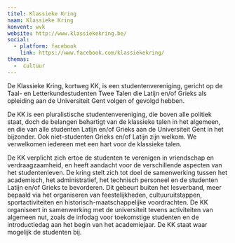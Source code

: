 ```yaml
---
titel: Klassieke Kring
naam: Klassieke Kring
konvent: wvk
website: http://www.klassiekekring.be/
social:
  - platform: facebook
    link: https://www.facebook.com/klassiekekring/
themas:
  -  cultuur
---
```


De Klassieke Kring, kortweg KK, is een studentenvereniging, gericht op de Taal- en Letterkundestudenten Twee Talen die Latijn en/of Grieks als opleiding aan de Universiteit Gent volgen of gevolgd hebben.

De KK is een pluralistische studentenvereniging, die boven alle politiek staat, doch de belangen behartigt van de klassieke talen in het algemeen, en die van alle studenten Latijn en/of Grieks aan de Universiteit Gent in het bijzonder. Ook niet-studenten Grieks en/of Latijn zijn welkom. We verwelkomen iedereen met een hart voor de klassieke talen.

De KK verplicht zich ertoe de studenten te verenigen in vriendschap en verdraagzaamheid, en heeft aandacht voor de verschillende aspecten van het studentenleven. De kring stelt zich tot doel de samenwerking tussen het academisch, het administratief, het technisch personeel en de studenten Latijn en/of Grieks te bevorderen. Dit gebeurt buiten het lesverband, meer bepaald via het organiseren van feestelijkheden, cultuuruitstappen, sportactiviteiten en historisch-maatschappelijke voordrachten. De KK organiseert in samenwerking met de universiteit tevens activiteiten van algemeen nut, zoals de infodag voor toekomstige studenten en de introductiedag aan het begin van het academiejaar. De KK staat waar mogelijk de studenten bij.
